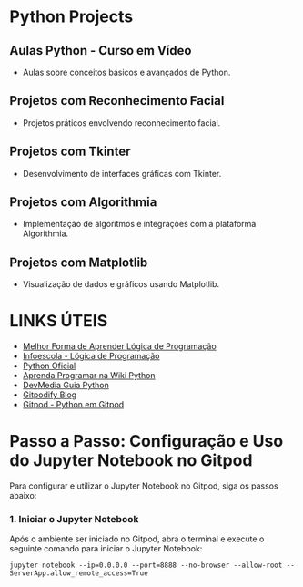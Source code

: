 # Python Projects

## Aulas Python - Curso em Vídeo
- Aulas sobre conceitos básicos e avançados de Python.

## Projetos com Reconhecimento Facial
- Projetos práticos envolvendo reconhecimento facial.

## Projetos com Tkinter
- Desenvolvimento de interfaces gráficas com Tkinter.

## Projetos com Algorithmia
- Implementação de algoritmos e integrações com a plataforma Algorithmia.

## Projetos com Matplotlib
- Visualização de dados e gráficos usando Matplotlib.

# LINKS ÚTEIS

- [Melhor Forma de Aprender Lógica de Programação](https://becode.com.br/melhor-forma-de-aprender-logica-de-programacao/)
- [Infoescola - Lógica de Programação](https://www.infoescola.com/informatica/logica-de-programacao/)
- [Python Oficial](https://python.org.br/)
- [Aprenda Programar na Wiki Python](https://wiki.python.org.br/AprendaProgramar)
- [DevMedia Guia Python](https://www.devmedia.com.br/guia/python/37024)
- [Gitpodify Blog](https://www.gitpod.io/blog/gitpodify/)
- [Gitpod - Python em Gitpod](https://www.gitpod.io/docs/python-in-gitpod/)

# Passo a Passo: Configuração e Uso do Jupyter Notebook no Gitpod

Para configurar e utilizar o Jupyter Notebook no Gitpod, siga os passos abaixo:

### 1. Iniciar o Jupyter Notebook
Após o ambiente ser iniciado no Gitpod, abra o terminal e execute o seguinte comando para iniciar o Jupyter Notebook:

```
jupyter notebook --ip=0.0.0.0 --port=8888 --no-browser --allow-root --ServerApp.allow_remote_access=True
```